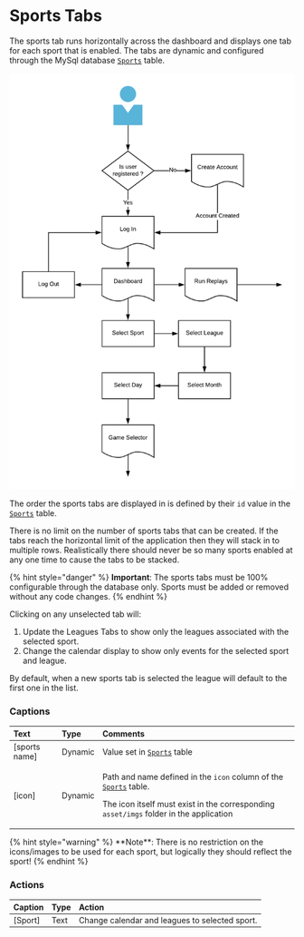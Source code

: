 # Sports Tabs

The sports tab runs horizontally across the dashboard and displays one tab for each sport that is enabled. The tabs are dynamic and configured through the MySql database [`Sports`]() table. 

![](../../../.gitbook/assets/image%20%2821%29.png)

The order the sports tabs are displayed in is defined by their `id` value in the [`Sports`]()  table.

There is no limit on the number of sports tabs that can be created. If the tabs reach the horizontal limit of the application then they will stack in to multiple rows. Realistically there should never be so many sports enabled at any one time to cause the tabs to be stacked.

{% hint style="danger" %}
**Important**: The sports tabs must be 100% configurable through the database only. Sports must be added or removed without any code changes.
{% endhint %}

Clicking on any unselected tab will:

1. Update the Leagues Tabs to show only the leagues associated with the selected sport.
2. Change the calendar display to show only events for the selected sport and league.

By default, when a new sports tab is selected the league will default to the first one in the list.

### **Captions**

<table>
  <thead>
    <tr>
      <th style="text-align:left">Text</th>
      <th style="text-align:left">Type</th>
      <th style="text-align:left">Comments</th>
    </tr>
  </thead>
  <tbody>
    <tr>
      <td style="text-align:left">[sports name]</td>
      <td style="text-align:left">Dynamic</td>
      <td style="text-align:left">Value set in <a href><code>Sports</code></a> table</td>
    </tr>
    <tr>
      <td style="text-align:left">[icon]</td>
      <td style="text-align:left">Dynamic</td>
      <td style="text-align:left">
        <p>Path and name defined in the <code>icon</code> column of the <a href><code>Sports</code></a> table.</p>
        <p>The icon itself must exist in the corresponding <code>asset/imgs</code> folder
          in the application</p>
      </td>
    </tr>
  </tbody>
</table>{% hint style="warning" %}
**Note**: There is no restriction on the icons/images to be used for each sport, but logically they should reflect the sport!
{% endhint %}

### **Actions**

| Caption | Type | Action |
| :--- | :--- | :--- |
| \[Sport\] | Text | Change calendar and leagues to selected sport. |

## 

